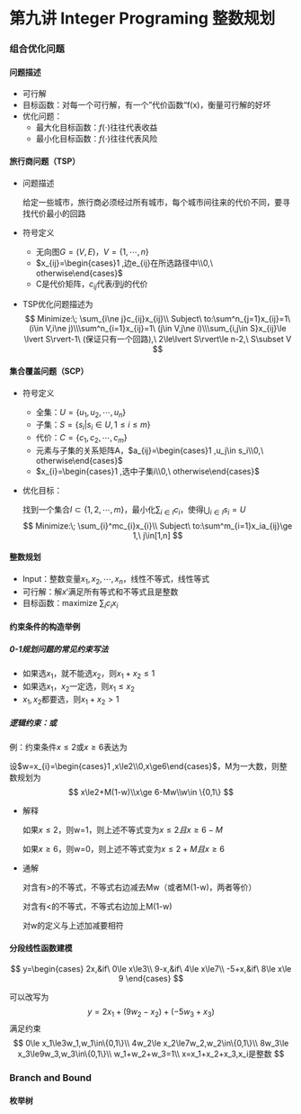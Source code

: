 # 第九讲 Integer Programing 整数规划

### 组合优化问题

#### 问题描述

- 可行解
- 目标函数：对每一个可行解，有一个”代价函数“f(x)，衡量可行解的好坏
- 优化问题：
  - 最大化目标函数：$f(\cdot)$往往代表收益
  - 最小化目标函数：$f(\cdot)$往往代表风险

#### 旅行商问题（TSP）

- 问题描述

  给定一些城市，旅行商必须经过所有城市，每个城市间往来的代价不同，要寻找代价最小的回路

- 符号定义

  - 无向图$G=(V,E)$，$V=\{1,\cdots,n\}$
  - $x_{ij}=\begin{cases}1 ,边e_{ij}在所选路径中\\0,\ otherwise\end{cases}$
  - C是代价矩阵，$c_{ij}$代表$i$到$j$的代价

- TSP优化问题描述为
  $$
  Minimize:\; \sum_{i\ne j}c_{ij}x_{ij}\\
  Subject\ to:\sum^n_{j=1}x_{ij}=1\ (i\in V,i\ne j)\\\sum^n_{i=1}x_{ij}=1\ (j\in V,j\ne i)\\\sum_{i,j\in S}x_{ij}\le \lvert S\rvert-1\ (保证只有一个回路),\ 2\le\lvert S\rvert\le n-2,\ S\subset V
  $$

#### 集合覆盖问题（SCP）

- 符号定义
  - 全集：$U=\{u_1,u_2,\cdots,u_n\}$
  - 子集：$S=\{s_i\vert s_i\in U,1\le i\le m\}$
  - 代价：$C=\{c_1,c_2,\cdots,c_m\}$
  - 元素与子集的关系矩阵A，$a_{ij}=\begin{cases}1 ,u_j\in s_i\\0,\ otherwise\end{cases}$
  - $x_{i}=\begin{cases}1 ,选中子集i\\0,\ otherwise\end{cases}$

- 优化目标：

  找到一个集合$I\subset \{1,2,\cdots,m\}$，最小化$\sum_{i\in I}c_i$，使得$\bigcup_{i\in I}s_i=U$
  $$
  Minimize:\; \sum_{i}^mc_{i}x_{i}\\
  Subject\ to:\sum^m_{i=1}x_ia_{ij}\ge 1,\ j\in[1,n]
  $$
  

#### 整数规划

- Input：整数变量$x_1,x_2,\cdots,x_n$，线性不等式，线性等式
- 可行解：解$x'$满足所有等式和不等式且是整数
- 目标函数：maximize $\sum_ic_ix_i$



#### 约束条件的构造举例

##### 0-1规划问题的常见约束写法

- 如果选$x_1$，就不能选$x_2$，则$x_1+x_2\le1$
- 如果选$x_1$，$x_2$一定选，则$x_1\le x_2$
- $x_1,x_2$都要选，则$x_1+x_2>1$

##### 逻辑约束：或

例：约束条件$x\le 2$或$x\ge6$表达为

设$w=x_{i}=\begin{cases}1 ,x\le2\\0,x\ge6\end{cases}$，M为一大数，则整数规划为
$$
x\le2+M(1-w)\\x\ge 6-Mw\\w\in \{0,1\}
$$

- 解释

  如果$x\le2$，则w=1，则上述不等式变为$x\le2且x\ge 6-M$

  如果$x\ge6$，则w=0，则上述不等式变为$x\le2+M且x\ge 6$

- 通解

  对含有$>$的不等式，不等式右边减去Mw（或者M(1-w)，两者等价）

  对含有$<$的不等式，不等式右边加上M(1-w)

  对w的定义与上述加减要相符

#### 分段线性函数建模

$$
y=\begin{cases}
2x,&if\ 0\le x\le3\\
9-x,&if\ 4\le x\le7\\
-5+x,&if\ 8\le x\le 9
\end{cases}
$$

可以改写为
$$
y=2x_1+(9w_2-x_2)+(-5w_3+x_3)
$$
满足约束
$$
0\le x_1\le3w_1,w_1\in\{0,1\}\\
4w_2\le x_2\le7w_2,w_2\in\{0,1\}\\
8w_3\le x_3\le9w_3,w_3\in\{0,1\}\\
w_1+w_2+w_3=1\\
x=x_1+x_2+x_3,x_i是整数
$$

### Branch and Bound

#### 枚举树





